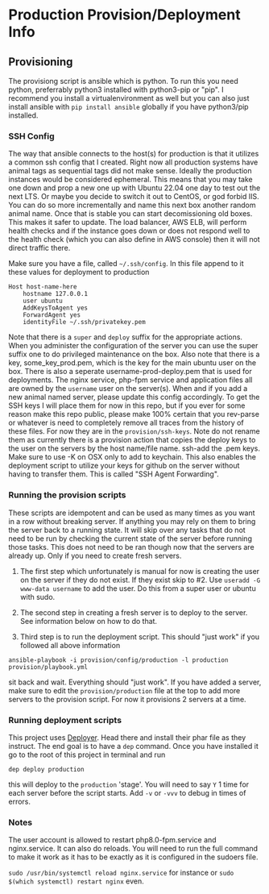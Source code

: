 # Production Provision/Deployment Info

## Provisioning
The provisiong script is ansible which is python. To run this you need python, preferrably python3
installed with python3-pip or "pip". I recommend you install a virtualenvironment as well but you can
also just install ansible with `pip install ansible` globally if you have python3/pip installed.


### SSH Config
The way that ansible connects to the host(s) for production is that it utilizes a common ssh 
config that I created. Right now all production systems have animal tags as sequential tags did
not make sense. Ideally the production instances would be considered ephemeral. This means that
you may take one down and prop a new one up with Ubuntu 22.04 one day to test out the next LTS.
Or maybe you decide to switch it out to CentOS, or god forbid IIS. You can do so more incrementally
and name this next box another random animal name. Once that is stable you can start decomissioning
old boxes. This makes it safer to update. The load balancer, AWS ELB, will perform health checks and if
the instance goes down or does not respond well to the health check (which you can also define in AWS console)
then it will not direct traffic there. 

Make sure you have a file, called `~/.ssh/config`. In this file append to it these values for deployment to production


```
Host host-name-here
    hostname 127.0.0.1
    user ubuntu
    AddKeysToAgent yes
    ForwardAgent yes
    identityFile ~/.ssh/privatekey.pem
```

Note that there is a `super` and `deploy` suffix for the appropriate actions. When you administer the configuration of 
the server you can use the super suffix one to do privileged maintenance on the box. Also note that there
is a key, some_key_prod.pem, which is the key for the main ubuntu user on the box. There is also a seperate username-prod-deploy.pem
that is used for deployments. The nginx service, php-fpm service and application files all are owned by the `username`
user on the server(s). When and if you add a new animal named server, please update this config accordingly. To get the SSH keys
I will place them for now in this repo, but if you ever for some reason make this repo public, please make 100% certain that you
rev-parse or whatever is need to completely remove all traces from the history of these files. For now they are in the 
`provision/ssh-keys`. Note do not rename them as currently there is a provision action that copies the deploy keys to the
 user on the servers by the host name/file name. ssh-add the .pem keys. Make sure to use -K on OSX only to add to keychain.
This also enables the deployment script to utilize your keys for github on the server without having to transfer them. This is
called "SSH Agent Forwarding".


### Running the provision scripts
These scripts are idempotent and can be used as many times as you want in a row without breaking server. If anything
you may rely on them to bring the server back to a running state. It will skip over any tasks that do not need to be run
 by checking the current state of the server before running those tasks. This does not need to be ran though now that the servers
are already up. Only if you need to create fresh servers.

1. The first step which unfortunately is manual for now is creating the user on the server if they do not exist.
If they exist skip to #2. Use `useradd -G www-data username` to add the user. Do this from a super user or ubuntu with sudo.

2. The second step in creating a fresh server is to deploy to the server. See information below on how to do that.

3. Third step is to run the deployment script. This should "just work" if you followed all above information

`ansible-playbook -i provision/config/production -l production provision/playbook.yml`

sit back and wait. Everything should "just work". If you have added a server, make sure to edit the `provision/production`
file at the top to add more servers to the provision script. For now it provisions 2 servers at a time.


### Running deployment scripts
This project uses [Deployer](https://deployer.org). Head there and install their phar file as they instruct. The end goal
is to have a `dep` command. Once you have installed it go to the root of this project in terminal and run

`dep deploy production`

this will deploy to the `production` 'stage'. You will need to say `Y` 1 time for each server before the script starts. Add
`-v` or `-vvv` to debug in times of errors.


### Notes
The user account is allowed to restart php8.0-fpm.service and nginx.service. It can also do reloads. You will need to 
run the full command to make it work as it has to be exactly as it is configured in the sudoers file.

`sudo /usr/bin/systemctl reload nginx.service` for instance or `sudo $(which systemctl) restart nginx` even.
